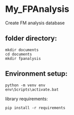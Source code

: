 # My_FPAnalysis
Create FM analysis database

## folder directory:

    mkdir documents
    cd documents
    mkdir fpanalysis

## Environment setup:

    python -m venv env
    env\Scripts\activate.bat

library requirements:

    pip install -r requirements